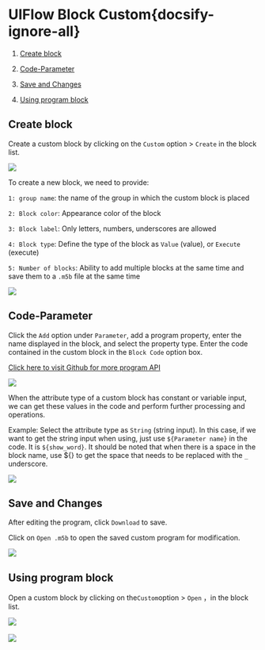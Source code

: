 # UIFlow Block Custom{docsify-ignore-all}


1. [Create block](#Create-block)

2. [Code-Parameter](#Code-Parameter)

3. [Save and Changes](#Save-and-Changes)

4. [Using program block](#Using-program-block)


## Create block


Create a custom block by clicking on the `Custom` option > `Create` in the block list.

<img src="assets/img/related_documents/blockly_custom/custom_01.jpg">

To create a new block, we need to provide:

`1: group name`: the name of the group in which the custom block is placed

`2: Block color`: Appearance color of the block

`3: Block label`: Only letters, numbers, underscores are allowed

`4: Block type`: Define the type of the block as `Value` (value), or `Execute` (execute)

`5: Number of blocks`: Ability to add multiple blocks at the same time and save them to a `.m5b` file at the same time

<img src="assets/img/related_documents/blockly_custom/custom_02.jpg">


## Code-Parameter


Click the `Add` option under `Parameter`, add a program property, enter the name displayed in the block, and select the property type. Enter the code contained in the custom block in the `Block Code` option box.

[Click here to visit Github for more program API](https://github.com/m5stack/UIFlow-Code/wiki)

<img src="assets/img/related_documents/blockly_custom/custom_03.jpg">

When the attribute type of a custom block has constant or variable input, we can get these values in the code and perform further processing and operations.

Example: Select the attribute type as `String` (string input). In this case, if we want to get the string input when using, just use `${Parameter name}` in the code. It is `${show_word}`. It should be noted that when there is a space in the block name, use ${} to get the space that needs to be replaced with the `_` underscore.

<img src="assets/img/related_documents/blockly_custom/custom_04.jpg">

## Save and Changes

After editing the program, click `Download` to save.

Click on `Open .m5b` to open the saved custom program for modification.

<img src="assets/img/related_documents/blockly_custom/custom_05.jpg">


## Using program block

Open a custom block by clicking on the`Custom`option > `Open` ，in the block list.

<img src="assets/img/related_documents/blockly_custom/custom_06.jpg">
<br></br>
<img src="assets/img/related_documents/blockly_custom/custom_07.jpg">